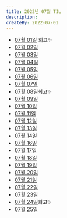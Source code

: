 ```yaml
---
title: 2022년 07월 TIL
description: 
createBy: 2022-07-01
---
```


- [07월 01일](./20220701.md) 회고✨
- [07월 02일](./20220702.md)
- [07월 03일](./20220703.md)
- [07월 04일](./20220704.md)
- [07월 05일](./20220705.md)
- [07월 06일](./20220706.md)
- [07월 07일](./20220707.md)
- [07월 08일](./20220708.md)회고✨
- [07월 09일](./20220709.md)
- [07월 10일](./20220710.md)
- [07월 11일](./20220711.md)
- [07월 12일](./20220712.md)
- [07월 13일](./20220713.md)
- [07월 14일](./20220714.md)
- [07월 16일](./20220716.md)
- [07월 17일](./20220717.md)
- [07월 18일](./20220718.md)
- [07월 19일](./20220719.md)
- [07월 20일](./20220720.md)
- [07월 21일](./20220721.md)
- [07월 22일](./20220722.md)
- [07월 23일](./20220723.md)
- [07월 24일](./20220724.md)회고✨
- [07월 25일](./20220725.md)